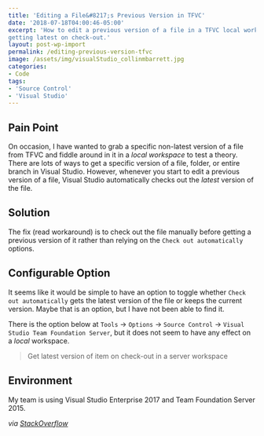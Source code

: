 ```yaml
---
title: 'Editing a File&#8217;s Previous Version in TFVC'
date: '2018-07-18T04:00:46-05:00'
excerpt: 'How to edit a previous version of a file in a TFVC local workspace in Visual Studio rather than automatically
getting latest on check-out.'
layout: post-wp-import
permalink: /editing-previous-version-tfvc
image: /assets/img/visualStudio_collinmbarrett.jpg
categories:
- Code
tags:
- 'Source Control'
- 'Visual Studio'
---
```


## Pain Point

On occasion, I have wanted to grab a specific non-latest version of a file from TFVC and fiddle around in it in a *local
workspace* to test a theory. There are lots of ways to get a specific version of a file, folder, or entire branch in
Visual Studio. However, whenever you start to edit a previous version of a file, Visual Studio automatically checks out
the *latest* version of the file.

## Solution

The fix (read workaround) is to check out the file manually before getting a previous version of it rather than relying
on the `Check out automatically` options.

## Configurable Option

It seems like it would be simple to have an option to toggle whether `Check out automatically` gets the latest version
of the file or keeps the current version. Maybe that is an option, but I have not been able to find it.

There is the option below at `Tools` -&gt; `Options` -&gt; `Source Control` -&gt; `Visual Studio Team Foundation
Server`, but it does not seem to have any effect on a *local* workspace.

> Get latest version of item on check-out in a server workspace

## Environment

My team is using Visual Studio Enterprise 2017 and Team Foundation Server 2015.

*via [StackOverflow](https://stackoverflow.com/questions/35748680/tfs-check-out-specific-version-make-changes-check-in)*
